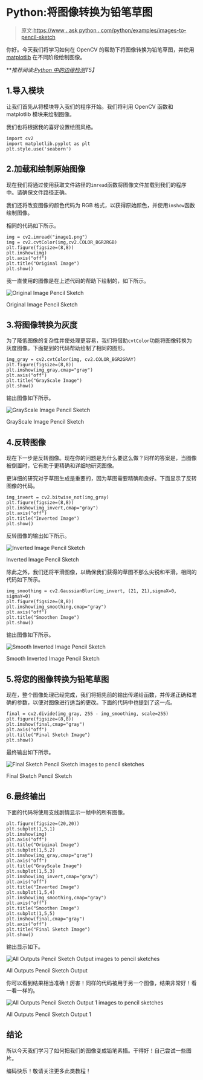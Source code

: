 # Python:将图像转换为铅笔草图

> 原文:[https://www . ask python . com/python/examples/images-to-pencil-sketch](https://www.askpython.com/python/examples/images-to-pencil-sketch)

你好。今天我们将学习如何在 OpenCV 的帮助下将图像转换为铅笔草图，并使用 [matplotlib](https://www.askpython.com/python-modules/matplotlib/python-matplotlib) 在不同阶段绘制图像。

***推荐阅读:[Python 中的边缘检测](https://www.askpython.com/python/examples/edge-detection-in-images)*T5】**

## 1.导入模块

让我们首先从将模块导入我们的程序开始。我们将利用 OpenCV 函数和 matplotlib 模块来绘制图像。

我们也将根据我的喜好设置绘图风格。

```
import cv2
import matplotlib.pyplot as plt
plt.style.use('seaborn')

```

## 2.加载和绘制原始图像

现在我们将通过使用获取文件路径的`imread`函数将图像文件加载到我们的程序中。请确保文件路径正确。

我们还将改变图像的颜色代码为 RGB 格式，以获得原始颜色，并使用`imshow`函数绘制图像。

相同的代码如下所示。

```
img = cv2.imread("image1.png")
img = cv2.cvtColor(img,cv2.COLOR_BGR2RGB)
plt.figure(figsize=(8,8))
plt.imshow(img)
plt.axis("off")
plt.title("Original Image")
plt.show()

```

我一直使用的图像是在上述代码的帮助下绘制的，如下所示。

![Original Image Pencil Sketch](../Images/03cd1e9c080043220bea1f75afd340a3.png)

Original Image Pencil Sketch

## 3.将图像转换为灰度

为了降低图像的复杂性并使处理更容易，我们将借助`cvtColor`功能将图像转换为灰度图像。下面提到的代码帮助绘制了相同的图形。

```
img_gray = cv2.cvtColor(img, cv2.COLOR_BGR2GRAY)
plt.figure(figsize=(8,8))
plt.imshow(img_gray,cmap="gray")
plt.axis("off")
plt.title("GrayScale Image")
plt.show()

```

输出图像如下所示。

![GrayScale Image Pencil Sketch](../Images/af90e8179ef3c76be45988215c96902f.png)

GrayScale Image Pencil Sketch

## 4.反转图像

现在下一步是反转图像。现在你的问题是为什么要这么做？同样的答案是，当图像被倒置时，它有助于更精确和详细地研究图像。

更详细的研究对于草图生成是重要的，因为草图需要精确和良好。下面显示了反转图像的代码。

```
img_invert = cv2.bitwise_not(img_gray)
plt.figure(figsize=(8,8))
plt.imshow(img_invert,cmap="gray")
plt.axis("off")
plt.title("Inverted Image")
plt.show()

```

反转图像的输出如下所示。

![Inverted Image Pencil Sketch](../Images/a0c25288de88a9ec932784fe1a056897.png)

Inverted Image Pencil Sketch

除此之外，我们还将平滑图像，以确保我们获得的草图不那么尖锐和平滑。相同的代码如下所示。

```
img_smoothing = cv2.GaussianBlur(img_invert, (21, 21),sigmaX=0, sigmaY=0)
plt.figure(figsize=(8,8))
plt.imshow(img_smoothing,cmap="gray")
plt.axis("off")
plt.title("Smoothen Image")
plt.show()

```

输出图像如下所示。

![Smooth Inverted Image Pencil Sketch](../Images/1775d416d6b77be2e137480d0814209a.png)

Smooth Inverted Image Pencil Sketch

## 5.将您的图像转换为铅笔草图

现在，整个图像处理已经完成，我们将把先前的输出传递给函数，并传递正确和准确的参数，以便对图像进行适当的更改。下面的代码中也提到了这一点。

```
final = cv2.divide(img_gray, 255 - img_smoothing, scale=255)
plt.figure(figsize=(8,8))
plt.imshow(final,cmap="gray")
plt.axis("off")
plt.title("Final Sketch Image")
plt.show()

```

最终输出如下所示。

![Final Sketch Pencil Sketch images to pencil sketches](../Images/1276ded9afc13b885da0bb5749673c5d.png)

Final Sketch Pencil Sketch

## 6.最终输出

下面的代码将使用支线剧情显示一帧中的所有图像。

```
plt.figure(figsize=(20,20))
plt.subplot(1,5,1)
plt.imshow(img)
plt.axis("off")
plt.title("Original Image")
plt.subplot(1,5,2)
plt.imshow(img_gray,cmap="gray")
plt.axis("off")
plt.title("GrayScale Image")
plt.subplot(1,5,3)
plt.imshow(img_invert,cmap="gray")
plt.axis("off")
plt.title("Inverted Image")
plt.subplot(1,5,4)
plt.imshow(img_smoothing,cmap="gray")
plt.axis("off")
plt.title("Smoothen Image")
plt.subplot(1,5,5)
plt.imshow(final,cmap="gray")
plt.axis("off")
plt.title("Final Sketch Image")
plt.show()

```

输出显示如下。

![All Outputs Pencil Sketch Output images to pencil sketches](../Images/bfc090dbaf21942de7938ab8f4421b1e.png)

All Outputs Pencil Sketch Output

你可以看到结果相当准确！厉害！同样的代码被用于另一个图像，结果非常好！看一看一样的。

![All Outputs Pencil Sketch Output 1 images to pencil sketches](../Images/0aedabafae3b1dadc75771fdda9af737.png)

All Outputs Pencil Sketch Output 1

## 结论

所以今天我们学习了如何把我们的图像变成铅笔素描。干得好！自己尝试一些图片。

编码快乐！敬请关注更多此类教程！